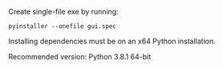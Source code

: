 Create single-file exe by running:

    pyinstaller --onefile gui.spec

Installing dependencies must be on an x64 Python installation.

Recommended version: Python 3.8.1 64-bit